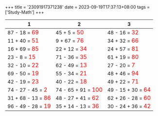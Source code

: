 +++ 
title = '23091917371238' 
date = 2023-09-19T17:37:13+08:00 
tags = ['Study-Math'] 
+++ 

1 | 2 | 3 
-- | -- | -- 
87 - 18 = <font color=red size=4>69</font> | 45 + 5 = <font color=red size=4>50</font> | 48 - 16 = <font color=red size=4>32</font> 
11 + 40 = <font color=red size=4>51</font> | 9 + 67 = <font color=red size=4>76</font> | 34 + 32 = <font color=red size=4>66</font> 
16 + 69 = <font color=red size=4>85</font> | 22 + 12 = <font color=red size=4>34</font> | 24 + 57 = <font color=red size=4>81</font> 
23 - 8 = <font color=red size=4>15</font> | 71 - 36 = <font color=red size=4>35</font> | 61 + 19 = <font color=red size=4>80</font> 
32 - 10 = <font color=red size=4>22</font> | 62 - 49 = <font color=red size=4>13</font> | 27 - 20 = <font color=red size=4>7</font> 
69 - 50 = <font color=red size=4>19</font> | 55 - 34 = <font color=red size=4>21</font> | 48 + 46 = <font color=red size=4>94</font> 
42 - 19 = <font color=red size=4>23</font> | 40 - 22 = <font color=red size=4>18</font> | 49 + 22 = <font color=red size=4>71</font> 
74 - 27 - 45 = <font color=red size=4>2</font> | 74 - 65 + 91 = <font color=red size=4>100</font> | 49 - 15 + 30 = <font color=red size=4>64</font> 
31 + 68 - 13 = <font color=red size=4>86</font> | 48 - 27 + 41 = <font color=red size=4>62</font> | 62 + 26 - 28 = <font color=red size=4>60</font> 
96 - 49 - 28 = <font color=red size=4>19</font> | 35 + 14 - 13 = <font color=red size=4>36</font> | 30 - 24 + 36 = <font color=red size=4>42</font> 

